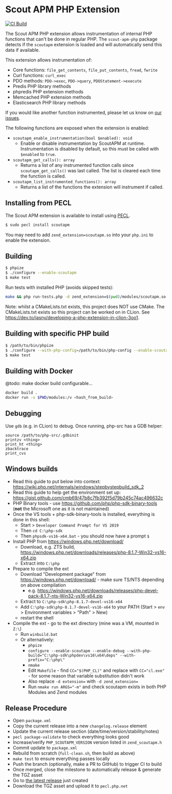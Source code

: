 # Scout APM PHP Extension

[![CI Build](https://github.com/scoutapp/scout-apm-php-ext/actions/workflows/ci-build.yaml/badge.svg)](https://github.com/scoutapp/scout-apm-php-ext/actions/workflows/ci-build.yaml)

The Scout APM PHP extension allows instrumentation of internal PHP
functions that can't be done in regular PHP. The `scout-apm-php`
package detects if the `scoutapm` extension is loaded and will
automatically send this data if available.

This extension allows instrumentation of:

 * Core functions: `file_get_contents`, `file_put_contents`, `fread`, `fwrite`
 * Curl functions: `curl_exec`
 * PDO methods: `PDO->exec`, `PDO->query`, `PDOStatement->execute`
 * Predis PHP library methods
 * phpredis PHP extension methods
 * Memcached PHP extension methods
 * Elasticsearch PHP library methods

If you would like another function instrumented, please let us know on
[our issues](https://github.com/scoutapp/scout-apm-php-ext/issues).

The following functions are exposed when the extension is enabled:

 * `scoutapm_enable_instrumentation(bool $enabled): void`
   - Enable or disable instrumentation by ScoutAPM at runtime. Instrumentation is disabled by default, so this must
     be called with `$enabled` to `true`.
 * `scoutapm_get_calls(): array`
   - Returns a list of any instrumented function calls since
     `scoutapm_get_calls()` was last called. The list is cleared each time the
     function is called.
 * `scoutapm_list_instrumented_functions(): array`
   - Returns a list of the functions the extension will instrument if called.

## Installing from PECL

The Scout APM extension is available to install using
[PECL](https://pecl.php.net/package/scoutapm).

```bash
$ sudo pecl install scoutapm
```

You may need to add `zend_extension=scoutapm.so` into your `php.ini` to
enable the extension.

## Building

```bash
$ phpize
$ ./configure --enable-scoutapm
$ make test
```

Run tests with installed PHP (avoids skipped tests):

```bash
make && php run-tests.php -d zend_extension=$(pwd)/modules/scoutapm.so --show-diff -q
```

Note: whilst a CMakeLists.txt exists, this project does NOT use CMake.
The CMakeLists.txt exists so this project can be worked on in CLion.
See <https://dev.to/jasny/developing-a-php-extension-in-clion-3oo1>.

## Building with specific PHP build

```bash
$ /path/to/bin/phpize
$ ./configure --with-php-config=/path/to/bin/php-config --enable-scoutapm
$ make test
```

## Building with Docker

@todo: make docker build configurable...

```bash
docker build .
docker run -v $PWD/modules:/v <hash_from_build>
```

## Debugging

Use `gdb` (e.g. in CLion) to debug. Once running, php-src has a GDB
helper:

```
source /path/to/php-src/.gdbinit
printzv <thing>
print_ht <thing>
zbacktrace
print_cvs
```

## Windows builds

 - Read this guide to put below into context: https://wiki.php.net/internals/windows/stepbystepbuild_sdk_2
 - Read this guide to help get the environment set up: https://gist.github.com/cmb69/47b8c7fb392f5d79b245c74ac496632c
 - PHP Binary tools - use https://github.com/php/php-sdk-binary-tools (**not** the Microsoft one as it is not maintained)
 - Once the VS tools + php-sdk-binary-tools is installed, everything is done in this shell:
   - Start > `Developer Command Prompt for VS 2019`
   - Then `cd C:\php-sdk`
   - Then `phpsdk-vs16-x64.bat` - you should now have a prompt `$ `
 - Install PHP from https://windows.php.net/download/
   - Download, e.g. ZTS build, https://windows.php.net/downloads/releases/php-8.1.7-Win32-vs16-x64.zip
   - Extract into `C:\php`
 - Prepare to compile the ext
   - Download "Development package" from https://windows.php.net/download/ - make sure TS/NTS depending on above compilation
     - e.g. https://windows.php.net/downloads/releases/php-devel-pack-8.1.7-nts-Win32-vs16-x64.zip
   - Extract to `C:\php-sdk\php-8.1.7-devel-vs16-x64`
   - Add `C:\php-sdk\php-8.1.7-devel-vs16-x64` to your PATH (Start > `env` > Environment variables > "Path" > New)
   - restart the shell
 - Compile the ext - go to the ext directory (mine was a VM, mounted in `Z:\`)
   - Run `winbuild.bat`
   - Or alternatively:
     - `phpize`
     - `configure --enable-scoutapm --enable-debug --with-php-build="C:\php-sdk\phpdev\vs16\x64\deps" --with-prefix="C:\php\"`
     - `nmake`
     - Edit `Makefile` - find `CC="$(PHP_CL)"` and replace with `CC="cl.exe"` - for some reason that variable substitution didn't work
     - Also replace `-d extension=` with `-d zend_extension=`
     - Run `nmake run ARGS="-m"` and check scoutapm exists in both PHP Modules and Zend modules

## Release Procedure

 - Open `package.xml`
 - Copy the current release into a new `changelog.release` element
 - Update the current release section (date/time/version/stability/notes)
 - `pecl package-validate` to check everything looks good
 - Increase/verify `PHP_SCOUTAPM_VERSION` version listed in `zend_scoutapm.h`
 - Commit update to `package.xml`
 - Rebuild from scratch (`full-clean.sh`, then build as above)
 - `make test` to ensure everything passes locally
 - Push the branch (optionally, make a PR to GitHub) to trigger CI to build
 - Once merged, close the milestone to automatically release & generate the TGZ asset
 - Go to [the latest release](https://github.com/scoutapp/scout-apm-php-ext/releases) just created
 - Download the TGZ asset and upload it to `pecl.php.net`
